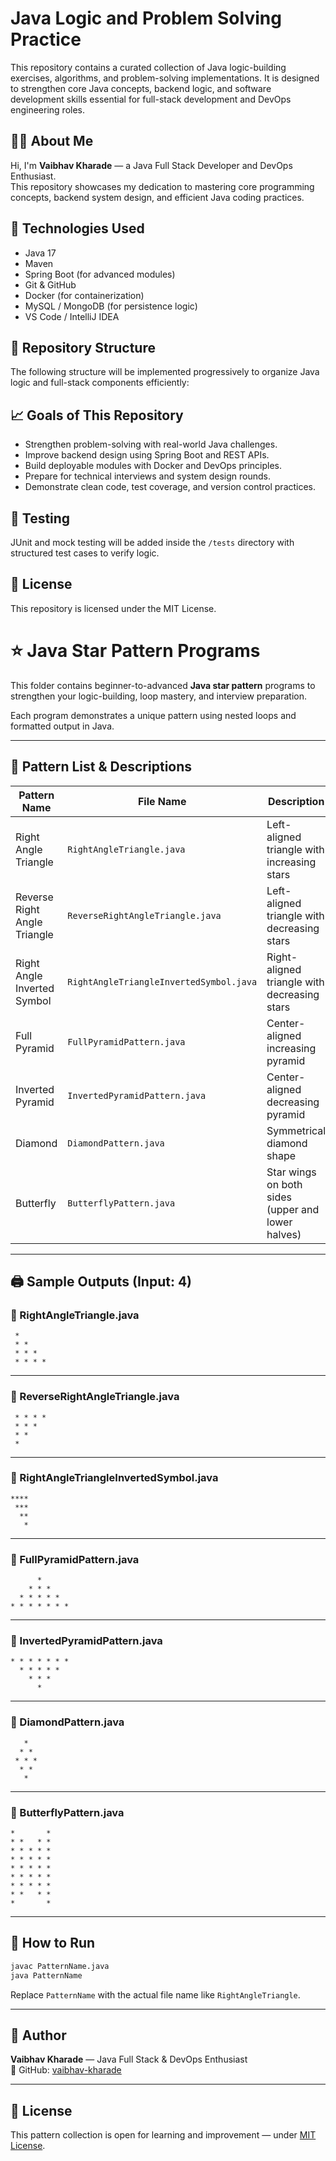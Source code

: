 # Java Logic and Problem Solving Practice

This repository contains a curated collection of Java logic-building exercises, algorithms, and problem-solving implementations. It is designed to strengthen core Java concepts, backend logic, and software development skills essential for full-stack development and DevOps engineering roles.

## 👨‍💻 About Me

Hi, I'm **Vaibhav Kharade** — a Java Full Stack Developer and DevOps Enthusiast.  
This repository showcases my dedication to mastering core programming concepts, backend system design, and efficient Java coding practices.

## 🚀 Technologies Used

- Java 17
- Maven
- Spring Boot (for advanced modules)
- Git & GitHub
- Docker (for containerization)
- MySQL / MongoDB (for persistence logic)
- VS Code / IntelliJ IDEA

## 📂 Repository Structure

The following structure will be implemented progressively to organize Java logic and full-stack components efficiently:

## 📈 Goals of This Repository

- Strengthen problem-solving with real-world Java challenges.
- Improve backend design using Spring Boot and REST APIs.
- Build deployable modules with Docker and DevOps principles.
- Prepare for technical interviews and system design rounds.
- Demonstrate clean code, test coverage, and version control practices.

## 🧪 Testing

JUnit and mock testing will be added inside the `/tests` directory with structured test cases to verify logic.

## 📜 License

This repository is licensed under the MIT License.



# ⭐ Java Star Pattern Programs

This folder contains beginner-to-advanced **Java star pattern** programs to strengthen your logic-building, loop mastery, and interview preparation.

Each program demonstrates a unique pattern using nested loops and formatted output in Java.

---

## 📘 Pattern List & Descriptions

| Pattern Name                     | File Name                                | Description                                      |
|----------------------------------|-------------------------------------------|--------------------------------------------------|
| Right Angle Triangle             | `RightAngleTriangle.java`                 | Left-aligned triangle with increasing stars      |
| Reverse Right Angle Triangle     | `ReverseRightAngleTriangle.java`          | Left-aligned triangle with decreasing stars      |
| Right Angle Inverted Symbol      | `RightAngleTriangleInvertedSymbol.java`   | Right-aligned triangle with decreasing stars     |
| Full Pyramid                     | `FullPyramidPattern.java`                 | Center-aligned increasing pyramid                |
| Inverted Pyramid                 | `InvertedPyramidPattern.java`             | Center-aligned decreasing pyramid                |
| Diamond                          | `DiamondPattern.java`                     | Symmetrical diamond shape                        |
| Butterfly                        | `ButterflyPattern.java`                   | Star wings on both sides (upper and lower halves)|

---

## 🖨️ Sample Outputs (Input: 4)

### 🔹 RightAngleTriangle.java
```
 *
 * *
 * * *
 * * * *
```

---

### 🔹 ReverseRightAngleTriangle.java
```
 * * * *
 * * *
 * *
 *
```

---

### 🔹 RightAngleTriangleInvertedSymbol.java
```
****
 ***
  **
   *
```

---

### 🔹 FullPyramidPattern.java
```
      * 
    * * * 
  * * * * * 
* * * * * * *
```

---

### 🔹 InvertedPyramidPattern.java
```
* * * * * * *
  * * * * *
    * * *
      *
```

---

### 🔹 DiamondPattern.java
```
   * 
  * * 
 * * * 
  * * 
   * 
```

---

### 🔹 ButterflyPattern.java
```
*       *
* *   * *
* * * * *
* * * * *
* * * * *
* * * * *
* * * * *
* *   * *
*       *
```

---

## 🧠 How to Run
```bash
javac PatternName.java
java PatternName
```

Replace `PatternName` with the actual file name like `RightAngleTriangle`.

---

## 🙋 Author

**Vaibhav Kharade** — Java Full Stack & DevOps Enthusiast  
📂 GitHub: [vaibhav-kharade](https://github.com/vaibhav-kharade)

---

## 📜 License

This pattern collection is open for learning and improvement — under [MIT License](https://choosealicense.com/licenses/mit/).
